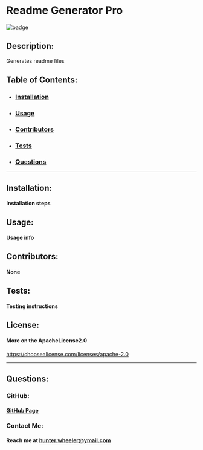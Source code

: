 # Readme Generator Pro
  ![badge](https://img.shields.io/badge/license-ApacheLicense2.0-informational)

  ## Description: 
  Generates readme files

  ## Table of Contents: 
  * ### [Installation](#installation)
  * ### [Usage](#usage)
  * ### [Contributors](#contributors)
  * ### [Tests](#tests)
  * ### [Questions](#questions)

---

  ## Installation:
  #### Installation steps

  ## Usage:
  #### Usage info

  ## Contributors:
  #### None

  ## Tests:
  #### Testing instructions

  ## License:
  #### More on the ApacheLicense2.0
  https://choosealicense.com/licenses/apache-2.0

  ---

  ## Questions:

  ### GitHub: 
  #### [GitHub Page](https://github.com/Zakonik13)

  ### Contact Me:
  #### Reach me at hunter.wheeler@ymail.com

